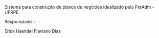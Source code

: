 Sistema para construção de planos de negócios idealizado pelo PetAdm - UFRPE.

Responsáveis :

Erick Haendel
Flaviano Dias
